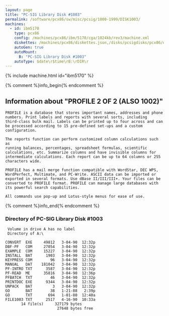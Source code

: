 ```yaml
---
layout: page
title: "PC-SIG Library Disk #1003"
permalink: /software/pcx86/sw/misc/pcsig/1000-1999/DISK1003/
machines:
  - id: ibm5170
    type: pcx86
    config: /machines/pcx86/ibm/5170/cga/1024kb/rev3/machine.xml
    diskettes: /machines/pcx86/diskettes.json,/disks/pcsigdisks/pcx86/diskettes.json
    autoGen: true
    autoMount:
      B: "PC-SIG Library Disk #1003"
    autoType: $date\r$time\rB:\rDIR\r
---
```


{% include machine.html id="ibm5170" %}

{% comment %}info_begin{% endcomment %}

## Information about "PROFILE 2 OF 2 (ALSO 1002)"

    PROFILE is a database that stores important names, addresses and phone
    numbers. Print labels and reports with several sorts, including
    third-class bulk mail. Labels can be printed up to four across and can
    be processed according to 15 pre-defined set-ups and a custom
    configuration.
    
    The reports function can perform customized column calculations such as
    running balances, percentages, spreadsheet formulas, scientific
    calculations, etc. Summarize columns and have invisible columns for
    intermediate calculations. Each report can be up to 64 columns or 255
    characters wide.
    
    PROFILE has a mail merge function compatible with WordStar, DEC WPS,
    WordPerfect, Multimate, and PC-Write. ASCII data can be imported or
    exported in several formats. Use dBase II/III/III+. Your files can be
    converted to PROFILE format. PROFILE can manage large databases with
    its powerful search capabilities.
    
    All commands use pop-up and Lotus-style menus for ease of use.
{% comment %}info_end{% endcomment %}


### Directory of PC-SIG Library Disk #1003

     Volume in drive A has no label
     Directory of A:\

    CONVERT  EXE     49812   3-04-90  12:32p
    DBF-PF   COM     27054   3-04-90  12:32p
    EXAMPLE  COM     15227   3-04-90  12:32p
    INSTALL  BAT      1903   3-04-90  12:32p
    KEYPRESS COM        96   3-04-90  12:32p
    MANUAL   DAT    181042   3-04-90  12:32p
    PF-INTRO TXT      3587   3-04-90  12:32p
    PF-READ  ME      35816   3-04-90  12:36p
    PFBATCH  TXT        46   3-04-90  12:32p
    PRINTDOC EXE      9344   3-04-90  12:32p
    UNPACK   BAT         3   3-04-90  12:32p
    GO       BAT        38   1-21-88   2:39p
    GO       TXT       694   1-01-80  12:40a
    FILE1003 TXT      2517   4-16-90  10:33a
           14 file(s)     327179 bytes
                           27648 bytes free
